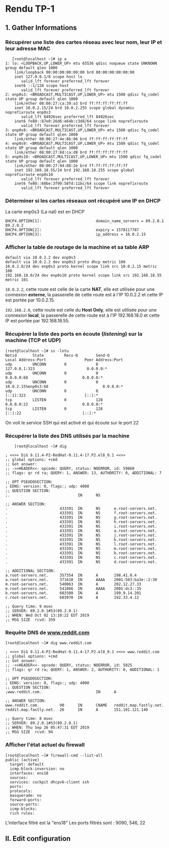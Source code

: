 # Rendu TP-1

## 1. Gather Informations

### Récupérer une **liste des cartes réseau** avec leur nom, leur IP et leur adresse MAC

 

       [root@localhost ~]# ip a
    1: lo: <LOOPBACK,UP,LOWER_UP> mtu 65536 qdisc noqueue state UNKNOWN group default qlen 1000
        link/loopback 00:00:00:00:00:00 brd 00:00:00:00:00:00
        inet 127.0.0.1/8 scope host lo
           valid_lft forever preferred_lft forever
        inet6 ::1/128 scope host
           valid_lft forever preferred_lft forever
    2: enp0s3: <BROADCAST,MULTICAST,UP,LOWER_UP> mtu 1500 qdisc fq_codel state UP group default qlen 1000
        link/ether 08:00:27:ca:39:a3 brd ff:ff:ff:ff:ff:ff
        inet 10.0.2.15/24 brd 10.0.2.255 scope global dynamic noprefixroute enp0s3
           valid_lft 84926sec preferred_lft 84926sec
        inet6 fe80::87e0:26d6:e64b:c3d8/64 scope link noprefixroute
           valid_lft forever preferred_lft forever
    3: enp0s8: <BROADCAST,MULTICAST,UP,LOWER_UP> mtu 1500 qdisc fq_codel state UP group default qlen 1000
        link/ether 08:00:27:4e:8b:06 brd ff:ff:ff:ff:ff:ff
    4: enp0s9: <BROADCAST,MULTICAST,UP,LOWER_UP> mtu 1500 qdisc fq_codel state UP group default qlen 1000
        link/ether 08:00:27:8d:ca:d8 brd ff:ff:ff:ff:ff:ff
    5: enp0s10: <BROADCAST,MULTICAST,UP,LOWER_UP> mtu 1500 qdisc fq_codel state UP group default qlen 1000
        link/ether 08:00:27:94:88:2e brd ff:ff:ff:ff:ff:ff
        inet 192.168.18.55/24 brd 192.168.18.255 scope global noprefixroute enp0s10
           valid_lft forever preferred_lft forever
        inet6 fe80::60be:3f99:58fd:11bc/64 scope link noprefixroute
           valid_lft forever preferred_lft forever


### Déterminer si les cartes réseaux ont récupéré une **IP en DHCP** 

La carte enp0s3 (La nat) est en DHCP

    DHCP4.OPTION[1]:                        domain_name_servers = 89.2.0.1 89.2.0.2
    DHCP4.OPTION[2]:                        expiry = 1570117787
    DHCP4.OPTION[3]:                        ip_address = 10.0.2.15

### Afficher la **table de routage** de la machine et sa **table ARP**

    default via 10.0.2.2 dev enp0s3
    default via 10.0.2.2 dev enp0s3 proto dhcp metric 100
    10.0.2.0/24 dev enp0s3 proto kernel scope link src 10.0.2.15 metric 100
    192.168.18.0/24 dev enp0s10 proto kernel scope link src 192.168.18.55 metric 101
    
`10.0.2.2`, cette route est celle de la carte **NAT**, elle est utilisée pour une connexion **externe**, la passerelle de cette route est à l'IP 10.0.2.2 et cette IP est portée par 10.0.2.15.

`192.168.2.0`, cette route est celle du **Host Only**, elle est utilisée pour une connexion **local**, la passerelle de cette route est à l'IP 192.168.18.0 et cette IP est portée par 192.168.18.55.

### Récupérer **la liste des ports en écoute** (_listening_) sur la machine (TCP et UDP)

    [root@localhost ~]# ss -lntu
    Netid       State         Recv-Q        Send-Q                    Local Address:Port                 Peer Address:Port
    udp         UNCONN        0             0                             127.0.0.1:323                       0.0.0.0:*
    udp         UNCONN        0             0                               0.0.0.0:68                        0.0.0.0:*
    udp         UNCONN        0             0                      10.0.2.15%enp0s3:68                        0.0.0.0:*
    udp         UNCONN        0             0                                 [::1]:323                          [::]:*
    tcp         LISTEN        0             128                             0.0.0.0:22                        0.0.0.0:*
    tcp         LISTEN        0             128                                [::]:22                           [::]:*

On voit le service SSH qui est activé et qui écoute sur le port 22

### Récupérer **la liste des DNS utilisés par la machine**

        [root@localhost ~]# dig
    
    ; <<>> DiG 9.11.4-P2-RedHat-9.11.4-17.P2.el8_0.1 <<>>
    ;; global options: +cmd
    ;; Got answer:
    ;; ->>HEADER<<- opcode: QUERY, status: NOERROR, id: 59860
    ;; flags: qr rd ra; QUERY: 1, ANSWER: 13, AUTHORITY: 0, ADDITIONAL: 7
    
    ;; OPT PSEUDOSECTION:
    ; EDNS: version: 0, flags:; udp: 4000
    ;; QUESTION SECTION:
    ;.                              IN      NS
    
    ;; ANSWER SECTION:
    .                       433391  IN      NS      e.root-servers.net.
    .                       433391  IN      NS      f.root-servers.net.
    .                       433391  IN      NS      g.root-servers.net.
    .                       433391  IN      NS      h.root-servers.net.
    .                       433391  IN      NS      i.root-servers.net.
    .                       433391  IN      NS      a.root-servers.net.
    .                       433391  IN      NS      j.root-servers.net.
    .                       433391  IN      NS      k.root-servers.net.
    .                       433391  IN      NS      l.root-servers.net.
    .                       433391  IN      NS      m.root-servers.net.
    .                       433391  IN      NS      b.root-servers.net.
    .                       433391  IN      NS      c.root-servers.net.
    .                       433391  IN      NS      d.root-servers.net.
    
    ;; ADDITIONAL SECTION:
    a.root-servers.net.     357354  IN      A       198.41.0.4
    a.root-servers.net.     371610  IN      AAAA    2001:503:ba3e::2:30
    m.root-servers.net.     540063  IN      A       202.12.27.33
    m.root-servers.net.     541866  IN      AAAA    2001:dc3::35
    b.root-servers.net.     603380  IN      A       199.9.14.201
    c.root-servers.net.     603970  IN      A       192.33.4.12
    
    ;; Query time: 9 msec
    ;; SERVER: 89.2.0.1#53(89.2.0.1)
    ;; WHEN: Wed Oct 02 13:10:22 EDT 2019
    ;; MSG SIZE  rcvd: 359

### Requête DNS de www.reddit.com

    [root@localhost ~]# dig www.reddit.com
    
    ; <<>> DiG 9.11.4-P2-RedHat-9.11.4-17.P2.el8_0.1 <<>> www.reddit.com
    ;; global options: +cmd
    ;; Got answer:
    ;; ->>HEADER<<- opcode: QUERY, status: NOERROR, id: 5025
    ;; flags: qr rd ra; QUERY: 1, ANSWER: 2, AUTHORITY: 0, ADDITIONAL: 1
    
    ;; OPT PSEUDOSECTION:
    ; EDNS: version: 0, flags:; udp: 4000
    ;; QUESTION SECTION:
    ;www.reddit.com.                        IN      A
    
    ;; ANSWER SECTION:
    www.reddit.com.         90      IN      CNAME   reddit.map.fastly.net.
    reddit.map.fastly.net.  26      IN      A       151.101.121.140
    
    ;; Query time: 8 msec
    ;; SERVER: 89.2.0.1#53(89.2.0.1)
    ;; WHEN: Thu Sep 26 05:47:31 EDT 2019
    ;; MSG SIZE  rcvd: 94

### Afficher **l'état actuel du firewall**

    [root@localhost ~]# firewall-cmd --list-all
    public (active)
      target: default
      icmp-block-inversion: no
      interfaces: ens18
      sources:
      services: cockpit dhcpv6-client ssh
      ports:
      protocols:
      masquerade: no
      forward-ports:
      source-ports:
      icmp-blocks:
      rich rules:

L'interface filtré est la "ens18"
Les ports filtrés sont : 9090, 546, 22

## II. Edit configuration



<!--stackedit_data:
eyJoaXN0b3J5IjpbLTUwMTA0NDY5Niw0MTI3MDIyOTYsLTIzND
gwNDcwNSwtMjA1Njc1NDE2MSwtMTQ1NjEyNDkxMywtOTEzNDM1
MTExLDEzOTIxMTI2MzEsLTE1NTQ4ODU1NCw4MTMwNDAxMzUsMT
MzOTg4NzEyMywtMzM0Nzk5ODgyLDEwODEwNjI3NDMsMTA2MDcw
MjM3NSwxODk1NDMxMjI0XX0=
-->